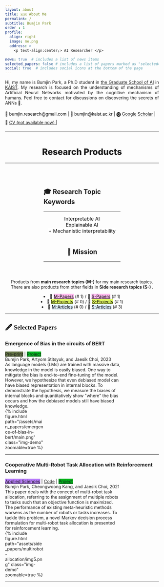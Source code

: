 ```yaml
---
layout: about
title: 🇰🇷 About Me
permalink: /
subtitle: Bumjin Park
order : 1 
profile:
  align: right
  image: me.png
  address: >
    <p text-align:center;> AI Researcher </p>

news: true  # includes a list of news items
selected_papers: false # includes a list of papers marked as "selected={true}"
social: true  # includes social icons at the bottom of the page
---
```


<p style="text-align: justify;">
Hi, my name is Bumjin Park, a Ph.D student in <a href="https://gsai.kaist.ac.kr/">the Graduate School of AI</a> in <a href="https://www.kaist.ac.kr/en/">KAIST</a>.  
My research is focused on the understanding of mechanisms of Artificial Neural Networks motivated by the cognitive mechanism of humans. 
Feel free to contact for discussions on discovering the secrets of ANNs 🤗.
</p>

<div style="line-height:2.0">
📨 <tag class="box-demo-link" style='color:#000000;background:#ffffff;border-radius: 10px;'>bumjin.research@gmail.com</tag> 
| 📨 <tag class="box-demo-link" style='color:#000000;background:#ffffff;border-radius: 10px;'>bumjin@kaist.ac.kr</tag> 
| 🅖 <a class="box-demo-link" href="https://scholar.google.co.kr/citations?user=XzIXaxoAAAAJ&hl=ko" >Google Scholar</a> 
| 🧾 <a class="box-demo-link" href="">  CV (not available now) </a> 
| 
</div>
<hr style='margin-bottom:50px;'>

<center>
<h1 style='font-weight: 800;'> Research Products </h1>
<hr>
<div class="card" style="width:auto;padding:30px;margin-top:20px;width:50%;">
<h2 style='text-align:left'> 🎓 Research Topic Keywords   </h2>
<!-- <hr style="margin:2px;padding:2px"> -->
<hr style='margin-top:0px'>
<li style="list-style-type: none;"> <text class="box-demo-link" style="color:#000000;background:#ffffff;font-size:16px;"> Interpretable AI </text> </li> 
<li style="list-style-type: none;"> <text class="box-demo-link" style="color:#000000;background:#ffffff;font-size:16px"> Explainable AI </text> </li>
<li style="list-style-type: none;"> <text class="box-demo-link" style="color:#000000;background:#ffffff;font-size:16px"> + Mechanistic interpretability </text> </li>
<br>

<h2> 🚀 Mission </h2>
<hr style='margin-top:0px'>
</div>


<p>
Products from <strong> main research topics (M-) </strong> for my main research topics. <br>
There are also products from other fields in <strong>Side research topics (S-) </strong>.
</p>


<li> 
📌 <a class="box-demo-link" href="/main_papers/" style="background:#ffbbee; color:#000000;" > M-Papers</a> (# 1) / 
🧢 <a class="box-demo-link" href="/side_papers/" style="background:#ffbbee; color:#000000;" > S-Papers</a>  (# 1) 
</li>
<li> 
📌 <a class="box-demo-link" href="/main_projects/" style="background:#e3ff67; color:#000000;" > M-Projects</a> (# 0) / 
🧢 <a class="box-demo-link" href="/side_projects/" style="background:#e3ff67; color:#000000;" >S-Projects</a> (# 1)  
</li> 
<li>  
📌 <a class="box-demo-link" href="/main_articles/" style="background:#ddeeff; color:#000000;" >M-Articles</a> (# 0) / 
🧢 <a class="box-demo-link" href="/side_articles/" style="background:#ddeeff; color:#000000;" >S-Articles</a>  (# 3)
</li>

</center>


<hr>
 <h2 style="font-family:Times New Roman"> 🖋 Selected Papers   </h2>

  <!--  Emergence of Bias in the circuits of BERT  -->
  <h3 class="demo-title"> Emergence of Bias in the circuits of BERT </h3>
  <div class="demolink">
    <a class="box-demo-link" href="https://drive.google.com/file/d/1v3q8HBThVcIXzr0eADwiXHXB2tV2JR_m/view?usp=sharing" style="background:#617143" >Pre-print</a> | 
      <a class="box-demo-link" href="/main_papers/emergence_of_bias_in_bert/" style="background:#00B51E;" >Project</a>
    <div class="authors">Bumjin Park, Artyom Stitsyuk, and Jaesik Choi, 2023  </div>
  </div>
  <!--  
    <a class="box-demo-link" href="https://github.com/fxnnxc/vision-pretraining-bias" >Code</a> | 
    <a class="box-demo-link" href="/paper/explaining_pretraining_bias/"  style="background:#00B51E;">Project</a>
  -->
  <div class="row">
    <div class="column-first" style="width:75%" >
    As language models (LMs) are trained with massive data, knowledge in the model is easily biased. One way to mitigate the bias is end-to-end fine-tuning of the model. However, we hypothesize that even debiased model can have biased representation in internal blocks. To demonstrate the hypothesis, we measure the biases of internal blocks and quantitatively show "where" the bias occurs and how the debiased models still have biased knowledge. 
    </div>
    <div class="column-second" style="width:25%">
    {% include figure.html path="/assets/main_papers/emergence-of-bias-in-bert/main.png" class="img-demo" zoomable=true %}
          <!-- <img width="100%" src="">   -->
    </div>
  </div>
  <hr/>


<!--  MultiRobot Allocation Bias  -->
<h3 class="demo-title"> Cooperative Multi-Robot Task Allocation with Reinforcement Learning
 </h3>
<div class="demolink">
  <a class="box-demo-link" href="https://www.mdpi.com/2076-3417/12/1/272" style="background:#B77EFA" >Applied Sciences</a> | 
  <a class="box-demo-link" href="https://github.com/fxnnxc/Cooperative-Multi-Robot-Task-Allocation-with-Reinforcement-Learning" >Code</a> | 
  <a class="box-demo-link" href="/side_papers/multirobot_allocation/" style="background:#00B51E;" >Project</a>
  <div class="authors">Bumjin Park, Cheongwoong Kang, and Jaesik Choi, 2021  </div>
</div>
<div class="row">
  <div class="column-first" style="width:75%" >
This paper deals with the concept of multi-robot task allocation, referring to the assignment of multiple robots to tasks such that an objective function is maximized. The performance of existing meta-heuristic methods worsens as the number of robots or tasks increases. To tackle this problem, a novel Markov decision process formulation for multi-robot task allocation is presented for reinforcement learning. 
  </div>
  <div class="column-second" style="width:25%" >
  {% include figure.html path="assets/side_papers/multirobot-allocation/img5.png" class="img-demo" zoomable=true %}
        <!-- <img width="100%" src="">   -->
  </div>
</div>
<hr/>

<br style='margin-bottom:50px;'>

<!-- <a class="box-demo-link" href="/reading_list/" style="background:#617143 " >🐾 Research Progress</a> | 

<a class="box-demo-link" href="/reading_list/" style="background:#617143 " >🐾 Research Progress</a> |  -->

